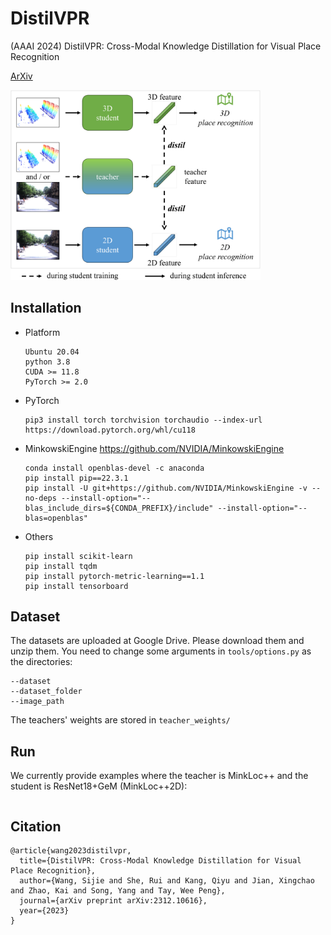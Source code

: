 # DistilVPR

(AAAI 2024) DistilVPR: Cross-Modal Knowledge Distillation for Visual Place Recognition

[ArXiv](https://arxiv.org/abs/2312.10616)

<img src="https://github.com/sijieaaa/DistilVPR/blob/main/teaser.png" width=400>


## Installation

- Platform

  ```
  Ubuntu 20.04
  python 3.8
  CUDA >= 11.8
  PyTorch >= 2.0
  ```

- PyTorch

  ```
  pip3 install torch torchvision torchaudio --index-url https://download.pytorch.org/whl/cu118
  ```

- MinkowskiEngine  https://github.com/NVIDIA/MinkowskiEngine 

  ```
  conda install openblas-devel -c anaconda
  pip install pip==22.3.1
  pip install -U git+https://github.com/NVIDIA/MinkowskiEngine -v --no-deps --install-option="--blas_include_dirs=${CONDA_PREFIX}/include" --install-option="--blas=openblas"
  ```

- Others

  ```
  pip install scikit-learn
  pip install tqdm
  pip install pytorch-metric-learning==1.1
  pip install tensorboard
  ```



## Dataset

The datasets are uploaded at Google Drive. Please download them and unzip them. You need to change some arguments in `tools/options.py` as the directories:

```
--dataset
--dataset_folder
--image_path
```

The teachers' weights are stored in `teacher_weights/`



## Run

We currently provide examples where the teacher is MinkLoc++ and the student is ResNet18+GeM (MinkLoc++2D):

```

```



## Citation

```
@article{wang2023distilvpr,
  title={DistilVPR: Cross-Modal Knowledge Distillation for Visual Place Recognition},
  author={Wang, Sijie and She, Rui and Kang, Qiyu and Jian, Xingchao and Zhao, Kai and Song, Yang and Tay, Wee Peng},
  journal={arXiv preprint arXiv:2312.10616},
  year={2023}
}
```
